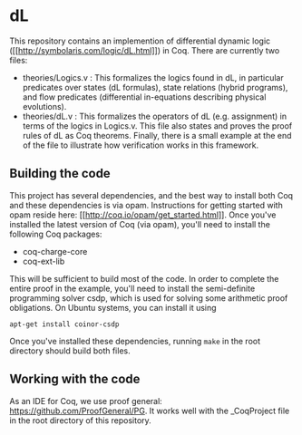 # dL

This repository contains an implemention of differential dynamic logic ([[http://symbolaris.com/logic/dL.html]]) in Coq. There are currently two files:

- theories/Logics.v : This formalizes the logics found in dL, in particular predicates over states (dL formulas), state relations (hybrid programs), and flow predicates (differential in-equations describing physical evolutions).
- theories/dL.v : This formalizes the operators of dL (e.g. assignment) in terms of the logics in Logics.v. This file also states and proves the proof rules of dL as Coq theorems. Finally, there is a small example at the end of the file to illustrate how verification works in this framework.

## Building the code

This project has several dependencies, and the best way to install both Coq and these dependencies is via opam. Instructions for getting started with opam reside here: [[http://coq.io/opam/get_started.html]]. Once you've installed the latest version of Coq (via opam), you'll need to install the following Coq packages:

- coq-charge-core
- coq-ext-lib

This will be sufficient to build most of the code. In order to complete the entire proof in the example, you'll need to install the semi-definite programming solver csdp, which is used for solving some arithmetic proof obligations. On Ubuntu systems, you can install it using

    apt-get install coinor-csdp

Once you've installed these dependencies, running ```make``` in the root directory should build both files.

## Working with the code

As an IDE for Coq, we use proof general: https://github.com/ProofGeneral/PG. It works well with the _CoqProject file in the root directory of this repository.
